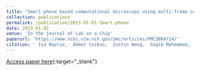 ```yaml
---
title: "Smart-phone based computational microscopy using multi-frame contact imaging on a fiber-optic array"
collection: publications
permalink: /publication/2013-01-01-Smart-phone
date: 2013-01-01
venue: 'In the journal of Lab on a Chip'
paperurl: 'https://www.ncbi.nlm.nih.gov/pmc/articles/PMC3804724/'
citation: ' Isa Navruz,  Ahmet Coskun,  Justin Wong,  Saqib Mohammad,  Derek Tseng,  Richie Nagi,  Stephen Phillips,  Aydogan Ozcan, &quot;Smart-phone based computational microscopy using multi-frame contact imaging on a fiber-optic array.&quot; In the journal of Lab on a Chip, 2013.'
---
```

[Access paper here](https://www.ncbi.nlm.nih.gov/pmc/articles/PMC3804724/){:target="_blank"}
